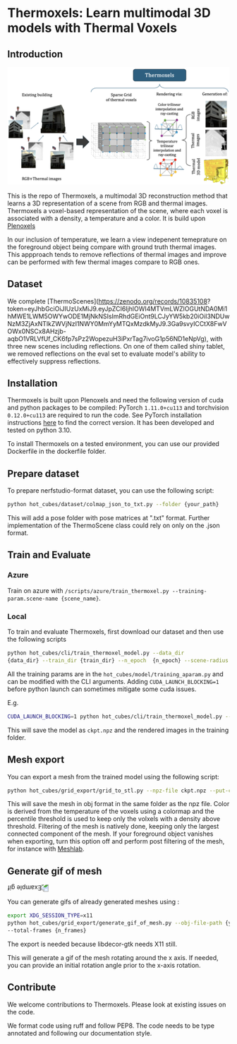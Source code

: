 # Thermoxels: Learn multimodal 3D models with Thermal Voxels

## Introduction

![Summary of the method](images/thermoxels_pipeline.png)

This is the repo of Thermoxels, a multimodal 3D reconstruction method that learns a 3D representation of a scene from RGB and thermal images.
Thermoxels a voxel-based representation of the scene, where each voxel
is associated with a density, a temperature and a color.
It is build upon [Plenoxels](https://github.com/sxyu/svox2)

In our inclusion of temperature, we learn a view indepenent temeprature on the
foreground object being compare with ground truth thermal images.
This appproach tends to remove reflections of thermal images and improve can be
performed with few thermal images compare to RGB ones.

## Dataset

We complete [ThermoScenes](<https://zenodo.org/records/10835108>? token=eyJhbGciOiJIUzUxMiJ9.eyJpZCI6IjhlOWI4MTVmLWZlOGUtNDA0Mi1hMWE1LWM5OWYwODE1MjNkNSIsImRhdGEiOnt9LCJyYW5kb20iOiI3NDUwNzM3ZjAxNTlkZWVjNzI1NWY0MmYyMTQxMzdkMyJ9.3Ga9svyICCtX8FwVOWx0NSCx8AHzjb-aqbO1VRLVfUf_CK6fp7sPz2WopezuH3iPxrTag7ivoG1p56ND1eNpVg),
with three new scenes including reflections. On one of them called shiny tablet, we
removed reflections on the eval set to evaluate model's ability to effectively
suppress reflections.

## Installation

Thermoxels is built upon Plenoxels and need the following version of cuda and python
packages to be compiled:
PyTorch `1.11.0+cu113` and torchvision `0.12.0+cu113` are required to run the code.
See PyTorch installation instructions [here](https://pytorch.org/get-started/previous-versions/) to find the correct version.
It has been developed and tested on python 3.10.

To install Thermoxels on a tested environment, you can use our provided Dockerfile
in the dockerfile folder.

## Prepare dataset

To prepare nerfstudio-format dataset, you can use the following script:

```bash
python hot_cubes/dataset/colmap_json_to_txt.py --folder {your_path}
```

This will add a pose folder with pose matrices at ".txt" format. Further
implementation of the ThermoScene class could rely on only on the .json format.

## Train and Evaluate

### Azure

Train on azure with `/scripts/azure/train_thermoxel.py --training-param.scene-name {scene_name}`.

### Local

To train and evaluate Thermoxels, first download our dataset and then use the following
scripts

```bash
python hot_cubes/cli/train_thermoxel_model.py --data_dir
{data_dir} --train_dir {train_dir} --n_epoch  {n_epoch} --scene-radius {radius}
```

All the training params are in the `hot_cubes/model/training_aparam.py` and can be
modified with the CLI arguments.
Adding `CUDA_LAUNCH_BLOCKING=1` before python launch can sometimes mitigate some cuda
issues.

E.g.

```bash
CUDA_LAUNCH_BLOCKING=1 python hot_cubes/cli/train_thermoxel_model.py --data_dir dataset/dataset_name --train_dir training/ --n_epoch  10 --scene-radius 10
```

This will save the model as `ckpt.npz` and the rendered images in the training folder.

## Mesh export

You can export a mesh from the trained model using the following script:

```bash
python hot_cubes/grid_export/grid_to_stl.py --npz-file ckpt.npz --put-colors --percentile-threshold 90
```

This will save the mesh in obj format in the same folder as the npz file. Color is
derived from the temperature of the voxels using a colormap and the percentile
threshold is used to keep only the volxels with a density above threshold.
Filtering of the mesh is natively done, keeping only the largest connected component
of the mesh. If your foreground object vanishes when exporting, turn this option off
and perform post filtering of the mesh, for instance with [Meshlab](https://www.meshlab.net/).

## Generate gif of mesh

<img src="images/animation.gif" alt="Example gif" style="transform: rotate(180deg);">

You can generate gifs of already generated meshes using :

```bash
export XDG_SESSION_TYPE=x11
python hot_cubes/grid_export/generate_gif_of_mesh.py --obj-file-path {your_path.obj}
--total-frames {n_frames}
```

The export is needed because libdecor-gtk needs X11 still.

This will generate a gif of the mesh rotating around the x axis.
If needed, you can provide an initial rotation angle prior to the x-axis rotation.

## Contribute

We welcome contributions to Thermoxels. Please look at existing issues on the code.

We format code using ruff and follow PEP8.
The code needs to be type annotated and following our documentation style.
